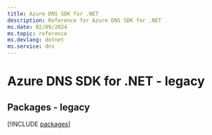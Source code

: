 ```yaml
---
title: Azure DNS SDK for .NET
description: Reference for Azure DNS SDK for .NET
ms.date: 02/09/2024
ms.topic: reference
ms.devlang: dotnet
ms.service: dns
---
```

# Azure DNS SDK for .NET - legacy
## Packages - legacy
[!INCLUDE [packages](dns-index.md)]